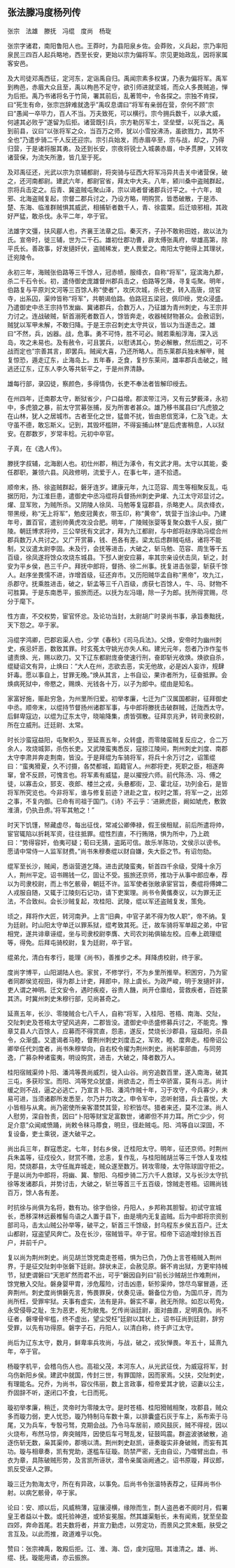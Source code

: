 ## 张法滕冯度杨列传


张宗　法雄　滕抚　冯绲　度尚　杨琁

张宗字诸君，南阳鲁阳人也。王莽时，为县阳泉乡佐。会莽败，义兵起，宗乃率阳泉民三四百人起兵略地，西至长安，更始以宗为偏将军。宗见更始政乱，因将家属客安邑。

及大司徒邓禹西征，定河东，定诣禹自归。禹闻宗素多权谋，乃表为偏将军。禹军到栒邑，赤眉大众且至，禹以栒邑不足守，欲引师进就坚城，而众人多畏贼追，惮为后拒。禹乃书诸将名于竹简，署其前后，乱著笥中，令各探之。宗独不肯探，曰“死生有命，张宗岂辞难就逸乎”禹叹息谓曰“将军有亲弱在营，奈何不顾”宗曰“愚闻一卒毕力，百人不当。万夫致死，可以横行。宗今拥兵数千，以承大威，何遽其必败乎”遂留为后拒。诸营既引兵，宗方勒厉军士，坚垒壁，以死当之。禹到前县，议曰“以张将军之众，当百万之师，犹以小雪投沸汤，虽欲戮力，其势不全也”乃遣步骑二千人反还迎宗。宗引兵始发，而赤眉卒至，宗与战，却之，乃得归营，于是诸将服其勇。及还到长安，宗夜将锐士入城袭赤眉，中矛贯胛，又转攻诸营保，为流矢所激，皆几至于死。

及邓禹征还，光武以宗为京辅都尉，将突骑与征西大将军冯异共击关中诸营保，破之，还河南都尉。建武六年，都尉官省，拜太中大夫。八年，颍川桑中盗贼群起，宗将兵击定之。后青、冀盗贼屯聚山泽，宗以谒者督诸郡兵讨平之。十六年，琅邪、北海盗贼复起，宗督二郡兵讨之，乃设方略，明购赏，皆悉破散，于是沛、楚、东海、临淮群贼惧其威武，相捕斩者数千人，青、徐震栗。后迁琅邪相，其政好严猛，敢杀伐。永平二年，卒于官。

法雄字文彊，扶风郿人也，齐襄王法章之后。秦灭齐，子孙不敢称田姓，故以法为氏。宣帝时，徙三辅，世为二千石。雄初仕郡功曹，辟太傅张禹府，举雄高第，除平氏长。善政事，好发擿奸伏，盗贼稀发，吏人畏爱之。南阳太守鲍得上其理状，迁宛陵令。

永初三年，海贼张伯路等三千馀人，冠赤帻，服绛衣，自称“将军”，寇滨海九郡，杀二千石令长。初，遣侍御史庞雄督州郡兵击之，伯路等乞降，寻复屯聚。明年，伯路复与平原刘文河等三百馀人称“使者”，攻厌次城，杀长吏，转入高唐，烧官寺，出系囚，渠帅皆称“将军”，共朝谒伯路。伯路冠五梁冠，佩印绶，党众浸盛。乃遣御史中丞王宗持节发幽、冀诸郡兵，合数万人，乃征雄为青州刺史，与王宗并力讨之。连战破贼，斩首溺死者数百人，馀皆奔走，收器械财物甚众。会赦诏到，贼犹以军甲未解，不敢归降。于是王宗召刺史太守共议，皆以为当遂击之。雄曰“不然，兵，凶器。战，危事。勇不可恃，胜不可必。贼若乘船浮海，深入远岛，攻之未易也。及有赦令，可且罢兵，以慰诱其心，势必解散，然后图之，可不战而定也”宗善其言，即罢兵。贼闻大喜，乃还所略人。而东莱郡兵独未解甲，贼复惊恐，遁走辽东，止海岛上。五年春，乏食，复抄东莱间，雄率郡兵击破之，贼逃还辽东，辽东人李久等共斩平之，于是州界清静。

雄每行部，录囚徒，察颜色，多得情伪，长吏不奉法者皆解印绶去。

在州四年，迁南郡太守，断狱省少，户口益增。郡滨带江沔，又有云梦薮泽，永初中，多虎狼之暴，前太守赏募张捕，反为所害者甚众。雄乃移书属县曰“凡虎狼之在山林，犹人之居城市。古者至化之世，猛兽不扰，皆由恩信宽泽，仁及飞走。太守虽不德，敢忘斯义。记到，其毁坏槛阱，不得妄捕山林”是后虎害稍息，人以狱安。在郡数岁，岁常丰稔。元初中卒官。

子真，在《逸人传》。

滕抚字叔辅，北海剧人也。初仕州郡，稍迁为涿令，有文武才用。太守以其能，委任郡职，兼领六县。风政修明，流爱于人，在事七年，道不拾遗。

顺帝末，扬、徐盗贼群起，磐牙连岁。建康元年，九江范容、周生等相聚反乱，屯据历阳，为江淮巨患，遣御史中丞冯绲将兵督扬州刺史尹燿、九江太守邓显讨之。燿、显军败，为贼所杀。又阴陵人徐凤、马勉等复寇郡县，杀略吏人。凤衣绛衣，带黑绶，称“无上将军”，勉皮冠黄衣，带玉印，称“黄帝”，筑营于当涂山中。乃建年号，置百官，遣别帅黄虎攻没合肥。明年，广陵贼张婴等复聚众数千人反，据广陵。朝廷博求将帅，三公举抚有文武才，拜为九江都尉，与中郎将赵序助冯绲合州郡兵数万人共讨之。又广开赏募，钱、邑各有差。梁太后虑群贼屯结，诸将不能制，又议遣太尉李固。未及行，会抚等进击，大破之，斩马勉、范容、周生等千五百级，徐凤遂将馀众攻烧东城县。下邳人谢安应募，率其宗亲设伏击凤，斩之，封安为平乡侯，邑三千户。拜抚中郎将，督扬、徐二州事。抚复进击张婴，斩获千馀人。赵序坐畏懦不进，诈增首级，征还弃市。又历阳贼华孟自称“黑帝”，攻九江，杀郡守。抚乘胜进击，破之，斩孟等三千八百级，虏获七百馀人，牛、马、财物不可胜算。于是东南悉平，振旅而还。以抚为左冯翊，除一子为郎。抚所得赏赐，尽分于麾下。

性方直，不交权势，宦官怀忿。及论功当封，太尉胡广时录尚书事，承旨奏黜抚，天下怨之。卒于家。

冯绲字鸿卿，巴郡宕渠人也，少学《春秋》《司马兵法》。父焕，安帝时为幽州刺史，疾忌奸恶，数致其罪。时玄菟太守姚光亦失人和。建光元年，怨者乃诈作玺书谴责焕、光，赐以欧刀。又下辽东都尉庞奋使速行刑，奋即斩光收焕。焕欲自杀，绲疑诏文有异，止焕曰：“大人在州，志欲去恶，实无他故，必是凶人妄诈，规肆奸毒。愿以事自上，甘罪无晚。”焕从其言，上书自讼，果诈者所为，征奋抵罪。会焕病死狱中，帝愍之，赐焕、光钱各十万，以子为郎中。绲由是知名。

家富好施，赈赴穷急，为州里所归爱。初举孝廉，七迁为广汉属国都尉，征拜御史中丞。顺帝末，以绲持节督扬州诸郡军事，与中郎将滕抚击破群贼，迁陇西太守。后鲜卑寇边，以绲为辽东太守，晓喻降集，虏皆弭散。征拜京兆尹，转司隶校尉，所在立威刑。迁廷尉、太常。

时长沙蛮寇益阳，屯聚积久，至延熹五年，众转盛，而零陵蛮贼复反应之，合二万余人，攻烧城郭，杀伤长吏。又武陵蛮夷悉反，寇掠江陵间，荆州刺史刘度、南郡太守李肃并奔走荆南，皆没。于是拜绲为车骑将军，将兵十余万讨之，诏策绲曰：“蛮夷猾夏，久不讨摄，各焚都城，蹈籍官人。州郡将吏，死职之臣，相逐奔窜，曾不反顾，可愧言也。将军素有威猛，是以擢授六师。前代陈汤、冯、傅之徒，以寡击众，郅支、夜郎、楼兰之戎，头悬都街，卫、霍北征，功列金石，是皆将军所究览也。今非将军，谁与修复前迹？进赴之宜，权时之策，将军一之，出郊之事，不复内御。已命有司祖于国门。《诗》不云乎：‘进厥虎臣，阚如虓虎，敷敦淮濆，仍执丑虏。’将军其勉之！”

时天下饥馑，帑藏虚尽，每出征伐，常减公卿俸禄，假王侯租赋，前后所遣将帅，宦官辄陷以折耗军资，往往抵罪。绲性烈直，不行贿赂，惧为所中，乃上疏曰：“势得容奸，伯夷可疑；荀曰无猜，盗跖可信。故乐羊陈功，文侯示以谤书。愿请中常侍一人监军财费。”尚书朱穆奏绲以财自嫌，失大臣之节。有诏勿劾。

绲军至长沙，贼闻，悉诣营道乞降。进击武陵蛮夷，斩首四千余级，受降十余万人，荆州平定。诏书赐钱一亿，固让不受。振旅还京师，推功于从事中郎应奉，荐以为司隶校尉，而上书乞骸骨，朝廷不许。监军使者张敞承宦官旨，奏绲将傅婢二人戎服自随，又辄于江陵刻石记功，请下吏案理。尚书令黄儶奏议，以为罪无正法，不合致纠。会长沙贼复起，攻桂阳、武陵，绲以军还盗贼复发，策免。

顷之，拜将作大匠，转河南尹。上言“旧典，中官子弟不得为牧人职”，帝不纳。复为廷尉。时山阳太守单迁以罪系狱，绲考致其死。迁，故车骑将军单超之弟，中官相党，遂共诽章诬绲，坐与司隶校尉李膺、大司农刘祐俱输左校。应奉上疏理绲等，得免。后拜屯骑校尉，复为廷尉，卒于官。

绲弟允，清白有孝行，能理《尚书》，善推步之术。拜降虏校尉，终于家。

度尚字博平，山阳湖陆人也。家贫，不修学行，不为乡里所推举。积困穷，乃为宦者同郡侯览视田，得为郡上计吏，拜郎中，除上虞长。为政严峻，明于发擿奸非，吏人谓之神明。迁文安令，遇时疾疫，谷贵人饑，尚开仓廪给，营救疾者，百姓蒙其济。时冀州刺史朱穆行部，见尚甚奇之。

延熹五年，长沙、零陵贼合七八千人，自称“将军，入桂阳、苍梧、南海、交阯，交阯刺史及苍梧太守望风逃奔，二郡皆没。遣御史中丞盛修募兵讨之，不能克。豫章艾县人六百馀人，应募而不得赏直，怨恚，遂反，焚烧长沙郡县，寇益阳，杀县令，众渐盛。又遣谒者马睦，督荆州刺史刘度击之，军败，睦、度奔走。桓帝诏公卿举任代刘度者，尚书朱穆举向，自右校令擢为荆州刺史。尚躬率部曲，与同劳逸，广募杂种诸蛮夷，明设购赏，进击，大破之，降者数万人。

桂阳宿贼渠帅卜阳、潘鸿等畏尚威烈，徙入山谷。尚穷追数百里，遂入南海，破其三屯，多获珍宝。而阳、鸿等党众犹盛，尚欲击之，而士卒骄富，莫有斗志。尚计缓之则不战，逼之必逃亡，乃宣言卜阳、潘鸿作贼十年，习于攻守，今兵寡少，未易可进，当须诸郡所发悉至，尔乃并力攻之。申令军中，恣听射猎，兵士喜悦，大小皆相与从禽。尚乃密使所亲客潜焚其营，珍积皆尽。猎者来还，莫不泣涕。尚人人慰劳，深自咎责，因曰“卜阳等财宝足富数世，诸卿但不并力耳。所亡少少，何足介意”众闻咸愤踊，尚敕令秣马蓐食，明旦，径赴贼屯。阳、鸿等自以深固，不复设备，吏士乘锐，遂大破平之。

尚出兵三年，群寇悉定。七年，封右乡侯，迁桂阳太守。明年，征还京师。时荆州兵朱盖等，征戍役久，财赏不赡，忿恚，复作乱，与桂阳贼胡兰等三千馀人复攻桂阳，焚烧郡县，太守任胤弃城走，贼众遂至数万。转攻零陵，太守陈球固守拒之。于是以尚为中郎将，将幽、冀、黎阳、乌桓步骑二万六千人救球，又与长沙太守抗徐等发诸郡兵，并势讨击，大破之，斩兰等首三千五百级，馀贼走苍梧。诏赐尚钱百万，馀人各有差。

时抗徐与尚俱为名将，数有功。徐字伯徐，丹阳人，乡邦称其胆智。初试守宣城长，悉移深林远薮椎髻鸟语之人置于县下，由是境内无复盗贼。后为中郎将宗资别部司马，击太山贼公孙举等，破平之，斩首三千馀级，封乌程东乡侯五百户。迁太山都尉，寇盗望风奔亡。及在长沙，宿贼皆平。卒于官。桓帝下诏追增封徐五百户，并前千户。

复以尚为荆州刺史。尚见胡兰馀党南走苍梧，惧为已负，乃伪上言苍梧贼入荆州界，于是征交阯刺中张磐下廷尉。辞状未正，会赦见原。磐不肯出狱，方更牢持械节，狱吏谓磐曰“天恩旷然而君不出，可乎”磐因自列曰“前长沙贼胡兰作难荆州，馀党散入交阯。磐身婴甲胄，涉危履险，讨击凶患，斩殄渠帅，馀尽鸟窜冒遁，还奔荆州。刺史度尚惧磐先言，怖畏罪戾，伏奏见诬。磐备位方伯，为国爪牙，而为尚所枉，受罪牢狱。夫事有虚实，法有是非。磐实不辜，赦无所除。如忍以苟免，永受侵辱之耻，生为恶吏，死为敝鬼。乞传尚诣廷尉，面对曲直，足明真伪。尚不征者，磐埋骨牢槛，终不虚出，望尘受枉”廷尉以其状上，诏书征尚到廷尉，辞穷受罪，以先有功得原。磐字子石，丹阳人，以清白称，终于庐江太守。

尚后为辽东太守，数月，鲜卑率兵攻尚，与战，破之，戎狄惮畏。年五十，延熹九年，卒于官。

杨璇字机平，会稽乌伤人也。高祖父茂，本河东人，从光武征伐，为威寇将军，封乌伤新阳乡侯。建武中就国，传封三世，有罪国除，因而家焉。父扶，交阯刺史，有理能名。兄乔，为尚书，容仪伟丽，数上言政事，桓帝爱其才貌，诏妻以公主，乔固辞不听，遂闭口不食，七日而死。

璇初举孝廉，稍迁，灵帝时为零陵太守。是时苍梧、桂阳猾贼相聚，攻郡县，贼众多而璇力弱，吏人忧恐，璇乃特制马车数十乘，以排囊盛石灰于车上，系布索于马尾，又为兵车，专彀弓驽，克期会战。乃令马车居前，顺风鼓灰，贼不得视，因以火烧布，布然马惊，奔突贼阵，因使后车弓弩乱发，钲鼓鸣震。群盗波骇破散，追逐伤斩无数，枭其渠帅，郡境以清。荆州刺史赵凯，诬奏璇实非身破贼，而妄有其功。璇与相章奏，凯有党助，遂槛车征璇。防禁严密，无由自讼，乃噬臂出血，书衣为章，具陈破贼形势，及言凯所诬状，潜令亲属诣阙通之。诏书原璇，拜议郎，凯反受诬人之罪。

璇三迁为勃海太守，所在有异政，以事免。后尚书令张温特表荐之，征拜尚书仆射。以病乞骸骨，卒于家。

论曰：安、顺以后，风威稍薄，寇攘浸横，缘隙而生，剽人盗邑者不阕时月，假署皇王者益以十数。或托验神道，或矫妄冕服。然其雄渠魁长，未有闻焉，犹至垒盈四郊，奔命首尾。若夫数将者，并宣力勤虑，以劳定功，而景风之赏未甄，肤受之言互及。以此而推，政道难乎以免。

赞曰：张宗裨禹，敢殿后拒。江、淮、海、岱，虔刘寇阻。其谁清之。雄、尚、绲、抚。璇能用谲，亦云振旅。

